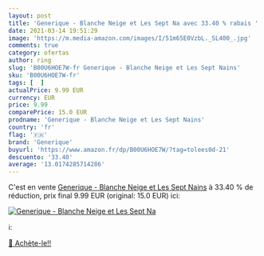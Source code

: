 ```yaml
---
layout: post
title: 'Generique - Blanche Neige et Les Sept Na avec 33.40 % rabais '
date: 2021-03-14 19:51:29
image: 'https://m.media-amazon.com/images/I/51m65E0VzbL._SL400_.jpg'
comments: true
category: ofertas
author: ring
slug: 'B00U6HOE7W-fr Generique - Blanche Neige et Les Sept Nains'
sku: 'B00U6HOE7W-fr'
tags: [  ]
actualPrice: 9.99 EUR
currency: EUR
price: 9.99
comparePrice: 15.0 EUR
prodname: 'Generique - Blanche Neige et Les Sept Nains'
country: 'fr'
flag: '🇫🇷'
brand: 'Generique'
buyurl: 'https://www.amazon.fr/dp/B00U6HOE7W/?tag=tolees0d-21'
descuento: '33.40'
average: '13.0174285714286'
---
```


C'est en vente [Generique - Blanche Neige et Les Sept Nains](https://www.amazon.fr/dp/B00U6HOE7W/?tag=tolees0d-21)  à  33.40 % de réduction, prix final  9.99 EUR (original: 15.0 EUR) ici:

[![Generique - Blanche Neige et Les Sept Na](https://m.media-amazon.com/images/I/51m65E0VzbL._SL400_.jpg)](https://www.amazon.fr/dp/B00U6HOE7W/?tag=tolees0d-21)

ℹ️:


[🛒 Achète-le!!](https://www.amazon.fr/dp/B00U6HOE7W/?tag=tolees0d-21)
